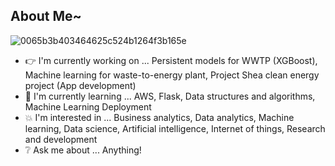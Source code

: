 ## About Me~

![0065b3b403464625c524b1264f3b165e](https://user-images.githubusercontent.com/45563371/88962170-a585ce00-d2d8-11ea-8b71-3c014f8925d8.gif)

- :point_right: I'm currently working on ... Persistent models for WWTP (XGBoost), Machine learning for waste-to-energy plant, Project Shea clean energy project (App development)
- :information_desk_person: I'm currently learning ... AWS, Flask, Data structures and algorithms, Machine Learning Deployment
- :boom: I'm interested in ... Business analytics, Data analytics, Machine learning, Data science, Artificial intelligence, Internet of things, Research and development
- :grey_question: Ask me about ... Anything!
